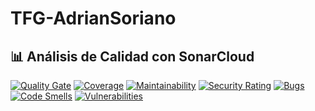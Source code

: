 # TFG-AdrianSoriano

## 📊 Análisis de Calidad con SonarCloud

[![Quality Gate](https://sonarcloud.io/api/project_badges/measure?project=aadrisoriiano_TFG-AdrianSoriano&metric=alert_status)](https://sonarcloud.io/summary/new_code?id=aadrisoriiano_TFG-AdrianSoriano)
[![Coverage](https://sonarcloud.io/api/project_badges/measure?project=aadrisoriiano_TFG-AdrianSoriano&metric=coverage)](https://sonarcloud.io/summary/new_code?id=aadrisoriiano_TFG-AdrianSoriano)
[![Maintainability](https://sonarcloud.io/api/project_badges/measure?project=aadrisoriiano_TFG-AdrianSoriano&metric=sqale_rating)](https://sonarcloud.io/summary/new_code?id=aadrisoriiano_TFG-AdrianSoriano)
[![Security Rating](https://sonarcloud.io/api/project_badges/measure?project=aadrisoriiano_TFG-AdrianSoriano&metric=security_rating)](https://sonarcloud.io/summary/new_code?id=aadrisoriiano_TFG-AdrianSoriano)
[![Bugs](https://sonarcloud.io/api/project_badges/measure?project=aadrisoriiano_TFG-AdrianSoriano&metric=bugs)](https://sonarcloud.io/summary/new_code?id=aadrisoriiano_TFG-AdrianSoriano)
[![Code Smells](https://sonarcloud.io/api/project_badges/measure?project=aadrisoriiano_TFG-AdrianSoriano&metric=code_smells)](https://sonarcloud.io/summary/new_code?id=aadrisoriiano_TFG-AdrianSoriano)
[![Vulnerabilities](https://sonarcloud.io/api/project_badges/measure?project=aadrisoriiano_TFG-AdrianSoriano&metric=vulnerabilities)](https://sonarcloud.io/summary/new_code?id=aadrisoriiano_TFG-AdrianSoriano)
